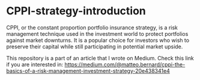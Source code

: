 # CPPI-strategy-introduction

CPPI, or the constant proportion portfolio insurance strategy, is a risk management technique used in the investment world to protect portfolios against market downturns. It is a popular choice for investors who wish to preserve their capital while still participating in potential market upside.

This repository is a part of an article that I wrote on Medium. Check this link if you are interested in: https://medium.com/@matteo.bernard/cppi-the-basics-of-a-risk-management-investment-strategy-20e438341e4

